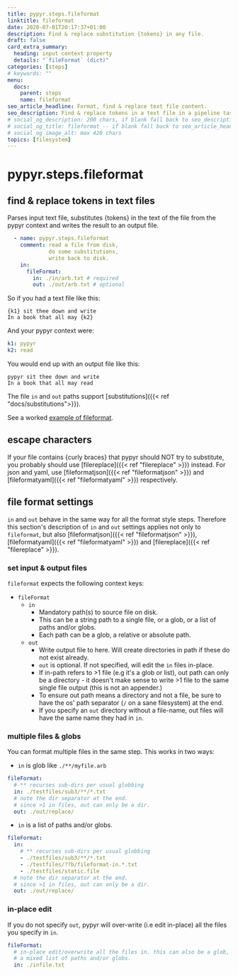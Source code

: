 ```yaml
---
title: pypyr.steps.fileformat
linktitle: fileformat
date: 2020-07-01T20:17:37+01:00
description: Find & replace substitution {tokens} in any file.
draft: false
card_extra_summary:
  heading: input context property
  details: "`fileFormat` (dict)"
categories: [steps]
# keywords: ""
menu:
  docs:
    parent: steps
    name: fileformat
seo_article_headline: Format, find & replace text file content.
seo_description: Find & replace tokens in a text file in a pipeline task-runner step.
# social_og_description: 200 chars, if blank fall back to seo_description then description
# social_og_title: fileformat -- if blank fall back to seo_article_headline > .Title. Max 70 chars
# social_og_image_alt: max 420 chars
topics: [filesystem]
---
```

# pypyr.steps.fileformat
## find & replace tokens in text files
Parses input text file, substitutes {tokens} in the text of the file
from the pypyr context and writes the result to an output file.

```yaml
  - name: pypyr.steps.fileformat
    comment: read a file from disk,
             do some substitutions,
             write back to disk.
    in:
      fileFormat:
        in: ./in/arb.txt # required
        out: ./out/arb.txt # optional
```

So if you had a text file like this:

```text
{k1} sit thee down and write
In a book that all may {k2}
```

And your pypyr context were:

```yaml
k1: pypyr
k2: read
```

You would end up with an output file like this:

```text
pypyr sit thee down and write
In a book that all may read
```

The file `in` and `out` paths support [substitutions]({{< ref "docs/substitutions">}}).

See a worked [example of fileformat](https://github.com/pypyr/pypyr-example/blob/master/pipelines/fileformat.yaml).

## escape characters
If your file contains {curly braces} that pypyr should NOT try to substitute, 
you probably should use [filereplace]({{< ref "filereplace" >}}) instead. For 
json and yaml, use [fileformatjson]({{< ref "fileformatjson" >}}) and 
[fileformatyaml]({{< ref "fileformatyaml" >}}) respectively.

## file format settings
`in` and `out` behave in the same way for all the format style steps. Therefore
this section's description of `in` and `out` settings applies not only to 
`fileformat`, but also 
[fileformatjson]({{< ref "fileformatjson" >}}), [fileformatyaml]({{< ref "fileformatyaml" >}}) and [filereplace]({{< ref "filereplace" >}}).

### set input & output files
`fileformat` expects the following context keys:

- `fileFormat`
    - `in`
        - Mandatory path(s) to source file on disk.
        - This can be a string path to a single file, or a glob, or a
          list of paths and/or globs.
        - Each path can be a glob, a relative or absolute path.
    -  `out`
        - Write output file to here. Will create directories in path
          if these do not exist already.
        - `out` is optional. If not specified, will edit the `in`
          files in-place.
        - If in-path refers to >1 file (e.g it's a glob or list),
          out path can only be a directory - it doesn't make sense to
          write >1 file to the same single file output (this is not
          an appender.)
        - To ensure out path means a directory and not a file,
          be sure to have the os' path separator (`/` on a sane
          filesystem) at the end.
        - If you specify an `out` directory without a file-name, out files will
          have the same name they had in `in`.

### multiple files & globs
You can format multiple files in the same step. This works in two ways:

- `in` is glob like `./**/myfile.arb`
```yaml
fileFormat:
  # ** recurses sub-dirs per usual globbing
  in: ./testfiles/sub3/**/*.txt
  # note the dir separator at the end.
  # since >1 in files, out can only be a dir.
  out: ./out/replace/
```
- `in` is a list of paths and/or globs. 
```yaml
fileFormat:
  in:
    # ** recurses sub-dirs per usual globbing
    - ./testfiles/sub3/**/*.txt
    - ./testfiles/??b/fileformat-in.*.txt
    - ./testfiles/static.file
  # note the dir separator at the end.
  # since >1 in files, out can only be a dir.
  out: ./out/replace/
```

### in-place edit
If you do not specify `out`, pypyr will over-write (i.e edit in-place) all the 
files you specify in `in`.

```yaml
fileFormat:
  # in-place edit/overwrite all the files in. this can also be a glob, or
  # a mixed list of paths and/or globs.
  in: ./infile.txt
```